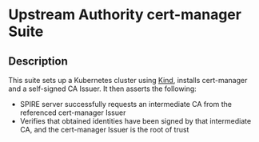 # Upstream Authority cert-manager Suite


## Description

This suite sets up a Kubernetes cluster using [Kind](https://kind.sigs.k8s.io),
installs cert-manager and a self-signed CA Issuer. It then asserts the
following:

* SPIRE server successfully requests an intermediate CA from the referenced
    cert-manager Issuer
* Verifies that obtained identities have been signed by that intermediate CA,
    and the cert-manager Issuer is the root of trust

